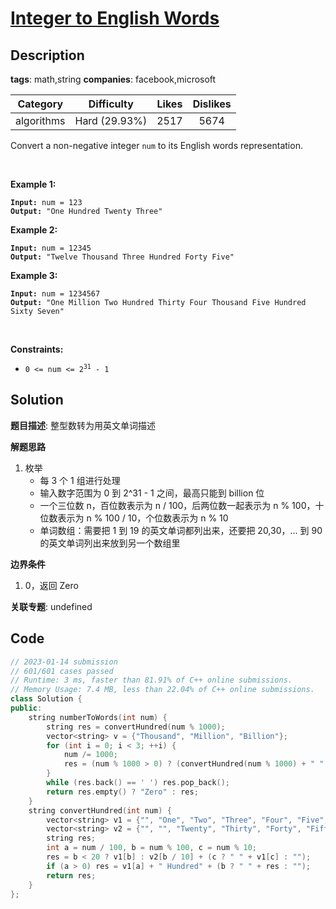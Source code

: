 # [Integer to English Words](https://leetcode.com/problems/integer-to-english-words/description/)

## Description

**tags**: math,string
**companies**: facebook,microsoft

|  Category  |  Difficulty   | Likes | Dislikes |
| :--------: | :-----------: | :---: | :------: |
| algorithms | Hard (29.93%) | 2517  |   5674   |

<p>Convert a non-negative integer <code>num</code> to its English words representation.</p>

<p>&nbsp;</p>
<p><strong class="example">Example 1:</strong></p>

<pre><code><strong>Input:</strong> num = 123
<strong>Output:</strong> &quot;One Hundred Twenty Three&quot;</code></pre>

<p><strong class="example">Example 2:</strong></p>

<pre><code><strong>Input:</strong> num = 12345
<strong>Output:</strong> &quot;Twelve Thousand Three Hundred Forty Five&quot;</code></pre>

<p><strong class="example">Example 3:</strong></p>

<pre><code><strong>Input:</strong> num = 1234567
<strong>Output:</strong> &quot;One Million Two Hundred Thirty Four Thousand Five Hundred Sixty Seven&quot;</code></pre>

<p>&nbsp;</p>
<p><strong>Constraints:</strong></p>

<ul>
  <li><code>0 &lt;= num &lt;= 2<sup>31</sup> - 1</code></li>
</ul>



## Solution

**题目描述**: 整型数转为用英文单词描述

**解题思路**

1. 枚举
   - 每 3 个 1 组进行处理
   - 输入数字范围为 0 到 2^31 - 1 之间，最高只能到 billion 位
   - 一个三位数 n，百位数表示为 n / 100，后两位数一起表示为 n % 100，十位数表示为 n % 100 / 10，个位数表示为 n % 10
   - 单词数组：需要把 1 到 19 的英文单词都列出来，还要把 20,30，... 到 90 的英文单词列出来放到另一个数组里

**边界条件**

1. 0，返回 Zero

**关联专题**: undefined

## Code

```cpp
// 2023-01-14 submission
// 601/601 cases passed
// Runtime: 3 ms, faster than 81.91% of C++ online submissions.
// Memory Usage: 7.4 MB, less than 22.04% of C++ online submissions.
class Solution {
public:
    string numberToWords(int num) {
        string res = convertHundred(num % 1000);
        vector<string> v = {"Thousand", "Million", "Billion"};
        for (int i = 0; i < 3; ++i) {
            num /= 1000;
            res = (num % 1000 > 0) ? (convertHundred(num % 1000) + " " + v[i] + " " + res) : res;
        }
        while (res.back() == ' ') res.pop_back();
        return res.empty() ? "Zero" : res;
    }
    string convertHundred(int num) {
        vector<string> v1 = {"", "One", "Two", "Three", "Four", "Five", "Six", "Seven", "Eight", "Nine", "Ten", "Eleven", "Twelve", "Thirteen", "Fourteen", "Fifteen", "Sixteen", "Seventeen", "Eighteen", "Nineteen"};
        vector<string> v2 = {"", "", "Twenty", "Thirty", "Forty", "Fifty", "Sixty", "Seventy", "Eighty", "Ninety"};
        string res;
        int a = num / 100, b = num % 100, c = num % 10;
        res = b < 20 ? v1[b] : v2[b / 10] + (c ? " " + v1[c] : "");
        if (a > 0) res = v1[a] + " Hundred" + (b ? " " + res : "");
        return res;
    }
};
```
